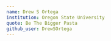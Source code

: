 ```yaml
---
name: Drew S Ortega
institution: Oregon State University 
quote: Be The Bigger Pasta
github_user: DrewSOrtega
---
```

